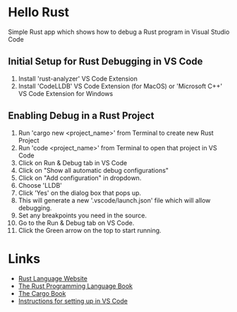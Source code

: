 # Hello Rust

Simple Rust app which shows how to debug a Rust program in Visual Studio Code

## Initial Setup for Rust Debugging in VS Code

1. Install 'rust-analyzer' VS Code Extension
2. Install 'CodeLLDB' VS Code Extension (for MacOS) or 'Microsoft C++' VS Code Extension for Windows

## Enabling Debug in a Rust Project 
1. Run 'cargo new <project_name>' from Terminal to create new Rust Project
2. Run 'code <project_name>' from Terminal to open that project in VS Code
3. Click on Run & Debug tab in VS Code
4. Click on "Show all automatic debug configurations"
5. Click on "Add configuration" in dropdown.
6. Choose 'LLDB'
7. Click 'Yes' on the dialog box that pops up.
8. This will generate a new '.vscode/launch.json' file which will allow debugging.
9. Set any breakpoints you need in the source.
10. Go to the Run & Debug tab on VS Code.
11. Click the Green arrow on the top to start running.

# Links

* [Rust Language Website](https://www.rust-lang.org)
* [The Rust Programming Language Book](https://doc.rust-lang.org/book/)
* [The Cargo Book](https://doc.rust-lang.org/stable/cargo/)
* [Instructions for setting up in VS Code](https://code.visualstudio.com/docs/languages/rust)
